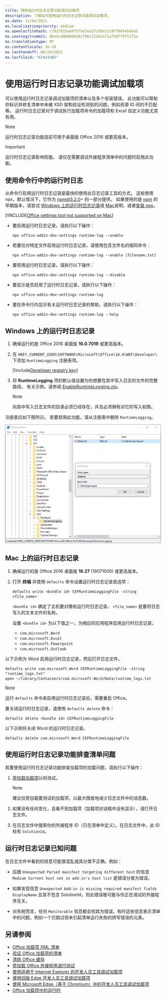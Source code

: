 ```yaml
---
title: 使用运行时日志记录功能调试加载项
description: 了解如何使用运行时日志记录功能调试加载项。
ms.date: 11/04/2021
ms.localizationpriority: medium
ms.openlocfilehash: cf917915ae875f9a3ea27c85e21c87f847eb4542
ms.sourcegitcommit: 0be4cd0680d638cf96c12263a71af59ff9f51f5a
ms.translationtype: MT
ms.contentlocale: zh-CN
ms.lasthandoff: 08/24/2022
ms.locfileid: "67423305"
---
```

# <a name="debug-your-add-in-with-runtime-logging"></a>使用运行时日志记录功能调试加载项

可以使用运行时日志记录调试加载项的清单以及多个安装错误。 此功能可以帮助你标识并修复清单中未被 XSD 架构验证检测到的问题，例如资源 ID 间的不匹配等。 运行时日志记录对于调试执行加载项命令的加载项和 Excel 自定义功能尤其有用。

> [!NOTE]
> 运行时日志记录功能目前可用于桌面版 Office 2016 或更高版本。

> [!IMPORTANT]
> 运行时日志记录影响性能。 请仅在需要调试外接程序清单中的问题时启用此功能。

## <a name="use-runtime-logging-from-the-command-line"></a>使用命令行中的运行时日志

从命令行启用运行时日志记录是最快的使用此日志记录工具的方式。 这些使用 npx，默认情况下，它作为 npm@5.2.0+ 的一部分提供。 如果使用的是 [npm](https://www.npmjs.com/) 的早期版本，请尝试 [Windows 上的运行时日志记录](#runtime-logging-on-windows)或 [Mac](#runtime-logging-on-mac)说明，或者[安装 npx](https://www.npmjs.com/package/npx)。

[!INCLUDE[Office settings tool not supported on Mac](../includes/tool-nonsupport-mac-note.md)]

- 要启用运行时日志记录，请执行以下操作：

    ```command&nbsp;line
    npx office-addin-dev-settings runtime-log --enable
    ```

- 若要仅对特定文件启用运行时日志记录，请使用包含文件名的相同命令：

    ```command&nbsp;line
    npx office-addin-dev-settings runtime-log --enable [filename.txt]
    ```

- 要禁用运行时日志记录，请执行以下操作：

    ```command&nbsp;line
    npx office-addin-dev-settings runtime-log --disable
    ```

- 要显示是否启用了运行时日志记录，请执行以下操作：

    ```command&nbsp;line
    npx office-addin-dev-settings runtime-log
    ```

- 要在命令行内显示有关运行时日志记录的帮助，请执行以下操作：

    ```command&nbsp;line
    npx office-addin-dev-settings runtime-log --help
    ```

## <a name="runtime-logging-on-windows"></a>Windows 上的运行时日志记录

1. 确保运行的是 Office 2016 桌面版 **16.0.7019** 或更高版本。

2. 在 `HKEY_CURRENT_USER\SOFTWARE\Microsoft\Office\16.0\WEF\Developer\` 下添加 `RuntimeLogging` 注册表项。

    [!include[Developer registry key](../includes/developer-registry-key.md)]

3. 将 **RuntimeLogging** 项的默认值设置为你想要在其中写入日志的文件的完整路径。 有关示例，请参阅 [EnableRuntimeLogging.zip](https://github.com/OfficeDev/Office-Add-in-Commands-Samples/raw/master/Tools/RuntimeLogging/EnableRuntimeLogging.zip)。

    > [!NOTE]
    > 向其中写入日志文件的目录必须已经存在，并且必须拥有对它的写入权限。

注册表应如下图所示。 若要禁用此功能，请从注册表中删除 `RuntimeLogging`。

![注册表编辑器的屏幕截图，其中包含运行时日志记录注册表项。](../images/runtime-logging-registry.png)

## <a name="runtime-logging-on-mac"></a>Mac 上的运行时日志记录

1. 确保运行的是 Office 2016 桌面版 **16.27** (19071500) 或更高版本。

2. 打开 **终端** 并使用 `defaults` 命令设置运行时日志记录首选项：

    ```command&nbsp;line
    defaults write <bundle id> CEFRuntimeLoggingFile -string <file_name>
    ```

    `<bundle id>` 确定了主机要对哪些运行时日志记录。 `<file_name>` 是要将日志写入的文本文件的名称。

    设置 `<bundle id>` 为以下值之一，为相应的应用程序启用运行时日志记录。

    - `com.microsoft.Word`
    - `com.microsoft.Excel`
    - `com.microsoft.Powerpoint`
    - `com.microsoft.Outlook`

以下示例为 Word 启用运行时日志记录，然后打开日志文件。

```command&nbsp;line
defaults write com.microsoft.Word CEFRuntimeLoggingFile -string "runtime_logs.txt"
open ~/library/Containers/com.microsoft.Word/Data/runtime_logs.txt
```

> [!NOTE]
> 运行 `defaults` 命令来启用运行时日志记录后，需要重启 Office。

要关闭运行时日志记录，请使用 `defaults delete` 命令：

```command&nbsp;line
defaults delete <bundle id> CEFRuntimeLoggingFile
```

以下示例将关闭 Word 的运行时日志记录。

```command&nbsp;line
defaults delete com.microsoft.Word CEFRuntimeLoggingFile
```

## <a name="use-runtime-logging-to-troubleshoot-issues-with-your-manifest"></a>使用运行时日志记录功能排查清单问题

若要使用运行时日志记录功能排查加载项的加载问题，请执行以下操作：

1. [旁加载加载项](sideload-office-add-ins-for-testing.md)以供测试。

    > [!NOTE]
    > 建议仅旁加载要测试的加载项，以最大限度地减少日志文件中的消息数。

2. 如果没有任何变化，且看不到加载项（加载项对话框中没有显示），请打开日志文件。

3. 在日志文件中搜索你的外接程序 ID（已在清单中定义）。在日志文件中，此 ID 标有 `SolutionId`。

## <a name="known-issues-with-runtime-logging"></a>运行时日志记录已知问题

在日志文件中看到的信息可能很混乱或其分类不正确。例如：

- 后跟 `Unexpected Parsed manifest targeting different host` 的信息 `Medium Current host not in add-in's host list` 是错误分类为错误。

- 如果发现信息 `Unexpected Add-in is missing required manifest fields    DisplayName` 且其不包含 SolutionId，则此错误极可能与你正在调试的外接程序无关。

- 对系统而言，任何 `Monitorable` 信息都会视其为错误。有时这些信息表示清单中的问题，例如一个已跳过但未引起清单运行失败的拼写错误的元素。

## <a name="see-also"></a>另请参阅

- [Office 加载项 XML 清单](../develop/add-in-manifests.md)
- [验证 Office 加载项的清单](troubleshoot-manifest.md)
- [清除 Office 缓存](clear-cache.md)
- [旁加载 Office 外接程序进行测试](sideload-office-add-ins-for-testing.md)
- [使用适用于 Internet Explorer 的开发人员工具调试加载项](debug-add-ins-using-f12-tools-ie.md)
- [使用旧版 Edge 开发人员工具调试加载项](debug-add-ins-using-devtools-edge-legacy.md)
- [使用 Microsoft Edge（基于 Chromium）中的开发人员工具调试加载项](debug-add-ins-using-devtools-edge-chromium.md) 
- [Office 加载项中的运行时](runtimes.md)